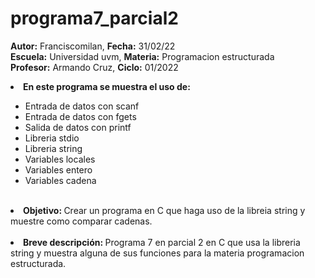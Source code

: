 # programa7_parcial2


<b>Autor:</b> Franciscomilan, <b>Fecha:</b> 31/02/22 <br>
 <b>Escuela:</b> Universidad uvm, <b>Materia:</b> Programacion estructurada <br>
 <b>Profesor:</b> Armando Cruz, <b>Ciclo:</b> 01/2022
 <br>
 <li><b> En este programa se muestra el uso de: </b></li>
 <ul>
	 <li> Entrada de datos con scanf</li>
  <li> Entrada de datos con fgets </li>
	 <li> Salida de datos con printf </li>
	<li>Libreria stdio </li>
 	<li>	Libreria string </li>
  <li> Variables locales </li>
  <li> Variables entero </li>
  <li> Variables cadena </li>
 </ul>
<br>
 <li> <b> Objetivo: </b> Crear un programa en C que haga uso de la libreia string y muestre como comparar cadenas. </li>
 <br>
 <li><b> Breve descripción: </b> Programa 7 en parcial 2 en C que usa la libreria string y muestra alguna de sus funciones para la materia programacion estructurada. </li>

